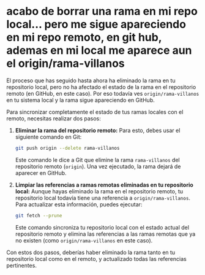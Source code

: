 # acabo de borrar una rama en mi repo local... pero me sigue apareciendo en mi repo remoto, en git hub, ademas en mi local me aparece aun el origin/rama-villanos

El proceso que has seguido hasta ahora ha eliminado la rama en tu repositorio local, pero no ha afectado el estado de la rama en el repositorio remoto (en GitHub, en este caso). Por eso todavía ves `origin/rama-villanos` en tu sistema local y la rama sigue apareciendo en GitHub.

Para sincronizar completamente el estado de tus ramas locales con el remoto, necesitas realizar dos pasos:

1. **Eliminar la rama del repositorio remoto:** Para esto, debes usar el siguiente comando en Git:

    ```bash
    git push origin --delete rama-villanos
    ```

    Este comando le dice a Git que elimine la rama `rama-villanos` del repositorio remoto (`origin`). Una vez ejecutado, la rama dejará de aparecer en GitHub.

2. **Limpiar las referencias a ramas remotas eliminadas en tu repositorio local:** Aunque hayas eliminado la rama en el repositorio remoto, tu repositorio local todavía tiene una referencia a `origin/rama-villanos`. Para actualizar esta información, puedes ejecutar:

    ```bash
    git fetch --prune
    ```

    Este comando sincroniza tu repositorio local con el estado actual del repositorio remoto y elimina las referencias a las ramas remotas que ya no existen (como `origin/rama-villanos` en este caso).

Con estos dos pasos, deberías haber eliminado la rama tanto en tu repositorio local como en el remoto, y actualizado todas las referencias pertinentes.
